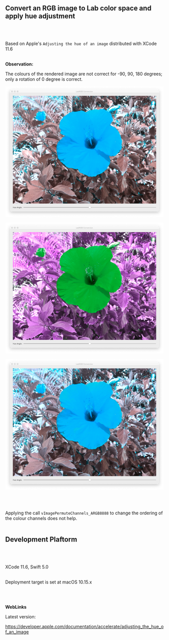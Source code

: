 ## Convert an RGB image to Lab color space and apply hue adjustment
<br />
<br />

Based on Apple's `Adjusting the hue of an image` distributed with XCode 11.6
<br />
<br />

**Observation:**
<br />

The colours of the rendered image are not correct for -90, 90, 180 degrees; only a rotation of 0 degree is correct. 
<br />

![](Documentation/Rotation-90.png)

![](Documentation/Rotation90.png)

![](Documentation/Rotation180.png)

<br />
<br />

Applying the call `vImagePermuteChannels_ARGB8888` to change the ordering of the colour channels does not help.
<br />
<br />

## Development Plaftorm
<br />
<br />

XCode 11.6, Swift 5.0
<br />
<br />

Deployment target is set at macOS 10.15.x

<br />
<br />

**WebLinks**

Latest version:

https://developer.apple.com/documentation/accelerate/adjusting_the_hue_of_an_image
